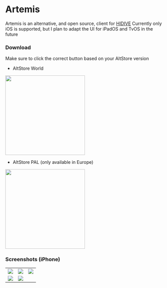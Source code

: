 # Artemis
Artemis is an alternative, and open source, client for [HIDIVE](https://www.hidive.com)
Currently only iOS is supported, but I plan to adapt the UI for iPadOS and TvOS in the future

### Download
Make sure to click the correct button based on your AltStore version

- AltStore World
  
[<img src="https://github.com/user-attachments/assets/9483966d-d845-463d-a860-45982fb45dd7" width="250">](https://tinyurl.com/ArtemisSource)

- AltStore PAL (only available in Europe)
  
[<img src="https://github.com/user-attachments/assets/9483966d-d845-463d-a860-45982fb45dd7" width="250">](https://tinyurl.com/ArtemisWorld)

### Screenshots (iPhone)

<table>
  <tr>
    <td><img src="https://github.com/user-attachments/assets/88bd1a37-0f10-4fba-b6e9-6bf3174b87a8"></td>
    <td><img src="https://github.com/user-attachments/assets/99249893-1532-40ca-8c61-f65869e1ecca"></td>
    <td><img src="https://github.com/user-attachments/assets/ee6fc0aa-2a3b-4abe-bab6-0eaa6019547b"></td>
   </tr> 
   <tr>
      <td><img src="https://github.com/user-attachments/assets/2d053217-3b56-482e-a7af-2baa006d545a"></td>
      <td><img src="https://github.com/user-attachments/assets/ea555ebc-95d1-435b-b840-fbe82184892a"></td>
  </td>
  </tr>
</table>
